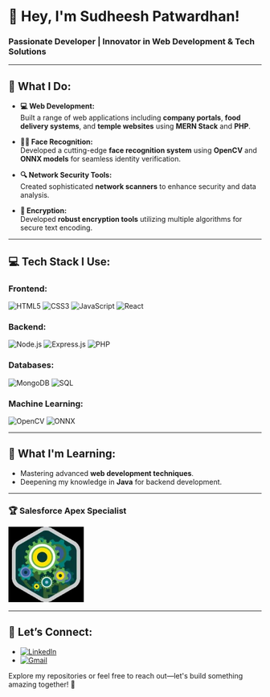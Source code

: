 # 👋 Hey, I'm **Sudheesh Patwardhan!**  
### Passionate Developer | Innovator in Web Development & Tech Solutions

---

## 🚀 **What I Do:**

- **💻 Web Development:**  
  Built a range of web applications including **company portals**, **food delivery systems**, and **temple websites** using **MERN Stack** and **PHP**.
  
- **🕵️‍♂️ Face Recognition:**  
  Developed a cutting-edge **face recognition system** using **OpenCV** and **ONNX models** for seamless identity verification.
  
- **🔍 Network Security Tools:**  
  Created sophisticated **network scanners** to enhance security and data analysis.
  
- **🔐 Encryption:**  
  Developed **robust encryption tools** utilizing multiple algorithms for secure text encoding.

---

## 💻 **Tech Stack I Use:**

### Frontend:
![HTML5](https://img.shields.io/badge/HTML5-%23E34F26?style=for-the-badge&logo=html5&logoColor=white)
![CSS3](https://img.shields.io/badge/CSS3-%231572B6?style=for-the-badge&logo=css3&logoColor=white)
![JavaScript](https://img.shields.io/badge/JavaScript-%23F7DF1E?style=for-the-badge&logo=javascript&logoColor=black)
![React](https://img.shields.io/badge/React-%2361DAFB?style=for-the-badge&logo=react&logoColor=black)

### Backend:
![Node.js](https://img.shields.io/badge/Node.js-%23339933?style=for-the-badge&logo=node.js&logoColor=white)
![Express.js](https://img.shields.io/badge/Express.js-%23000000?style=for-the-badge&logo=express&logoColor=white)
![PHP](https://img.shields.io/badge/PHP-%23777BB4?style=for-the-badge&logo=php&logoColor=white)

### Databases:
![MongoDB](https://img.shields.io/badge/MongoDB-%2347A248?style=for-the-badge&logo=mongodb&logoColor=white)
![SQL](https://img.shields.io/badge/SQL-%2300f?style=for-the-badge&logo=sql&logoColor=white)

### Machine Learning:
![OpenCV](https://img.shields.io/badge/OpenCV-%235C3EE8?style=for-the-badge&logo=opencv&logoColor=white)
![ONNX](https://img.shields.io/badge/ONNX-%23004A80?style=for-the-badge&logo=onnx&logoColor=white)

---

## 🌱 **What I'm Learning:**

- Mastering advanced **web development techniques**.
- Deepening my knowledge in **Java** for backend development.

---

### 🏆 **Salesforce Apex Specialist**
  <img src="./superbadge.jpg" alt="Apex Specialist Superbadge" width="150"/>

---

## 🔗 **Let’s Connect:**

- [![LinkedIn](https://img.shields.io/badge/LinkedIn-%230077B5?style=for-the-badge&logo=linkedin&logoColor=white)](https://www.linkedin.com/in/sudheesh23)
- [![Gmail](https://img.shields.io/badge/Gmail-%23D14836?style=for-the-badge&logo=gmail&logoColor=white)](mailto:patwardhansudheesh@gmail.com)

Explore my repositories or feel free to reach out—let's build something amazing together! 🚀
